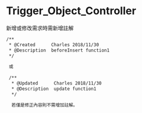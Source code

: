 # Trigger_Object_Controller
新增或修改需求時需新增註解

```diff
/**
 * @Created      Charles 2018/11/30
 * @Description  beforeInsert function1
 */
 
 或
 
 /**
  * @Updated      Charles 2018/11/30
  * @Description  update function1
  */
  
  若僅是修正內容則不需增加註解。
